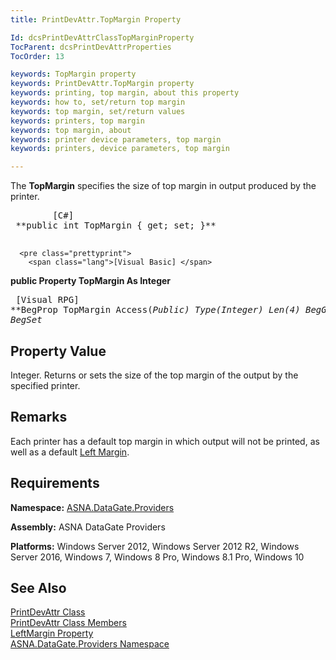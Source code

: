 ```yaml
---
title: PrintDevAttr.TopMargin Property

Id: dcsPrintDevAttrClassTopMarginProperty
TocParent: dcsPrintDevAttrProperties
TocOrder: 13

keywords: TopMargin property
keywords: PrintDevAttr.TopMargin property
keywords: printing, top margin, about this property
keywords: how to, set/return top margin
keywords: top margin, set/return values
keywords: printers, top margin
keywords: top margin, about
keywords: printer device parameters, top margin
keywords: printers, device parameters, top margin

---
```


The **TopMargin** specifies the size of top margin in output produced by the printer.
<pre class="prettyprint">
        <span class="lang">[C#]</span>
 **public int TopMargin { get; set; }** 
      </pre>
      <pre class="prettyprint">
        <span class="lang">[Visual Basic] </span>
 **public Property TopMargin As Integer** 
      </pre>
      <pre class="prettyprint">
        <span class="lang">[Visual RPG]</span>
 **BegProp TopMargin Access(*Public) Type(*Integer) Len(4)
   BegGet,    BegSet** 
      </pre>

## Property Value

Integer. Returns or sets the size of the top margin of the output by the specified printer. 
## Remarks

Each printer has a default top margin in which output will not be printed, as well as a default [Left Margin](print-dev-attr-class-left-margin-property.html).
## Requirements

**Namespace:** [ ASNA.DataGate.Providers](datagate-providers-namespace.html) 

**Assembly:** ASNA DataGate Providers

**Platforms:** Windows Server 2012, Windows Server 2012 R2, Windows Server 2016, Windows 7, Windows 8 Pro, Windows 8.1 Pro, Windows 10
## See Also


[PrintDevAttr Class](print-dev-attr-class.html)
      <br />
[PrintDevAttr Class Members](print-dev-attr-members.html)
      <br />
[LeftMargin Property](print-dev-attr-class-left-margin-property.html)
      <br />
[ASNA.DataGate.Providers Namespace](datagate-providers-namespace.html)

